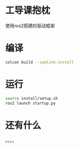 # 工导课抱枕

使用ros2搭建的驱动框架

# 编译

```bash
colcon build --symlink-install
```

# 运行

```bash
source install/setup.sh
ros2 launch startup.py
```

# 还有什么

。。。。
